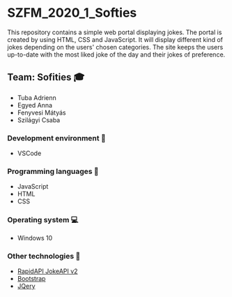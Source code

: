 # SZFM_2020_1_Softies

This repository contains a simple web portal displaying jokes. The portal is created by using HTML, CSS and JavaScript. It will display different kind of jokes depending on the users' chosen categories. The site keeps the users up-to-date with the most liked joke of the day and their jokes of preference.

## Team: Sofities  :mortar_board:

* Tuba Adrienn
* Egyed Anna
* Fenyvesi Mátyás
* Szilágyi Csaba

### Development environment :hammer:

* VSCode

### Programming languages :diamond_shape_with_a_dot_inside:

* JavaScript
* HTML
* CSS

### Operating system :computer:

* Windows 10

### Other technologies :mag_right:
* [RapidAPI JokeAPI v2](https://rapidapi.com/Sv443/api/jokeapi-v2?endpoint=apiendpoint_e5399e8c-6633-4c02-8063-42e2dd17e9fe)
* [Bootstrap](https://bootswatch.com/lux/)
* [JQery](https://jquery.com/)